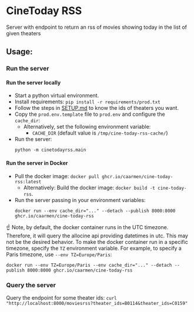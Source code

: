 # CineToday RSS
Server with endpoint to return an rss of movies showing today in the list of given theaters

## Usage:

### Run the server

#### Run the server locally


* Start a python virtual environment.
* Install requirements: `pip install -r requirements/prod.txt`
* Follow the steps in [SETUP.md](SETUP.md) to know the ids of theaters you want.
* Copy the `prod.env.template` file to `prod.env` and configure the `cache_dir`:
    - Alternatively, set the following environment variable:
        - `CACHE_DIR` (default value is `/tmp/cine-today-rss-cache/`)
* Run the server:
    ```
    python -m cinetodayrss.main
    ```

#### Run the server in Docker

* Pull the docker image: `docker pull ghcr.io/caarmen/cine-today-rss:latest`
  - Alternatively: Build the docker image: `docker build -t cine-today-rss`.
* Run the server passing in your environment variables:
    ```
    docker run --env cache_dir="..." --detach --publish 8000:8000 ghcr.io/caarmen/cine-today-rss
    ```
☝️ Note, by default, the docker container runs in the UTC timezone. Therefore, it will query the allocine api providing datetimes in utc. This may not be the desired behavior. To make the docker container run in a specific timezone, specify the `TZ` environment variable. For example, to specify a Paris timezone, use `--env TZ=Europe/Paris`:
```
docker run --env TZ=Europe/Paris --env cache_dir="..." --detach --publish 8000:8000 ghcr.io/caarmen/cine-today-rss
```

### Query the server

Query the endpoint for some theater ids:
    ```
    curl "http://localhost:8000/moviesrss?theater_ids=B0114&theater_ids=C0159"
    ```

